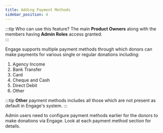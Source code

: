 ```yaml
---
title: Adding Payment Methods
sidebar_position: 4
---
```


:::tip Who can use this feature?
The main **Product Owners** along with the members having **Admin Roles** access granted.  
:::

Engage supports multiple payment methods through which donors can make payments for various single or regular donations including:

1. Agency Income
2. Bank Transfer
3. Card
4. Cheque and Cash
5. Direct Debit
6. Other

:::tip
**Other** payment methods includes all those which are not present as default in Engage's system. 
:::

Admin users need to configure payment methods earlier for the donors to make donations via Engage. Look at each payment method section for details.